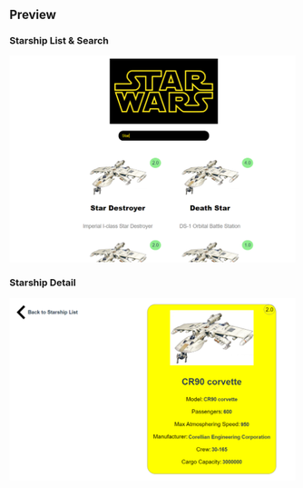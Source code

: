 ## Preview

### Starship List & Search

![Image](/src/assets/starship-list.png)


### Starship Detail

![Image](/src/assets/detail.png)
